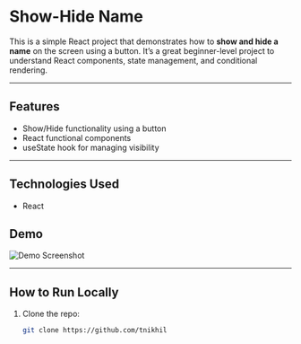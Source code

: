 # Show-Hide Name

This is a simple React project that demonstrates how to **show and hide a name** on the screen using a button. It’s a great beginner-level project to understand React components, state management, and conditional rendering.

---

##  Features

- Show/Hide functionality using a button
- React functional components
- useState hook for managing visibility

---

## Technologies Used

- React


## Demo

![Demo Screenshot](src/screenshot.png)

---

## How to Run Locally

1. Clone the repo:
   ```bash
   git clone https://github.com/tnikhil
